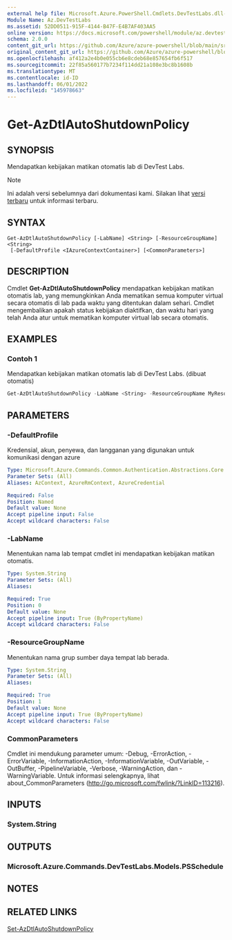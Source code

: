 ```yaml
---
external help file: Microsoft.Azure.PowerShell.Cmdlets.DevTestLabs.dll-Help.xml
Module Name: Az.DevTestLabs
ms.assetid: 52DD0511-915F-4144-B47F-E4B7AF403AA5
online version: https://docs.microsoft.com/powershell/module/az.devtestlabs/get-azdtlautoshutdownpolicy
schema: 2.0.0
content_git_url: https://github.com/Azure/azure-powershell/blob/main/src/DevTestLabs/DevTestLabs/help/Get-AzDtlAutoShutdownPolicy.md
original_content_git_url: https://github.com/Azure/azure-powershell/blob/main/src/DevTestLabs/DevTestLabs/help/Get-AzDtlAutoShutdownPolicy.md
ms.openlocfilehash: af412a2e4b0e055cb6e8cdeb68e857654fb6f517
ms.sourcegitcommit: 22f85a560177b7234f114dd21a108e3bc8b1608b
ms.translationtype: MT
ms.contentlocale: id-ID
ms.lasthandoff: 06/01/2022
ms.locfileid: "145978663"
---
```

# Get-AzDtlAutoShutdownPolicy

## SYNOPSIS
Mendapatkan kebijakan matikan otomatis lab di DevTest Labs.

> [!NOTE]
>Ini adalah versi sebelumnya dari dokumentasi kami. Silakan lihat [versi terbaru](/powershell/module/az.devtestlabs/get-azdtlautoshutdownpolicy) untuk informasi terbaru.

## SYNTAX

```
Get-AzDtlAutoShutdownPolicy [-LabName] <String> [-ResourceGroupName] <String>
 [-DefaultProfile <IAzureContextContainer>] [<CommonParameters>]
```

## DESCRIPTION
Cmdlet **Get-AzDtlAutoShutdownPolicy** mendapatkan kebijakan matikan otomatis lab, yang memungkinkan Anda mematikan semua komputer virtual secara otomatis di lab pada waktu yang ditentukan dalam sehari.
Cmdlet mengembalikan apakah status kebijakan diaktifkan, dan waktu hari yang telah Anda atur untuk mematikan komputer virtual lab secara otomatis.

## EXAMPLES

### Contoh 1

Mendapatkan kebijakan matikan otomatis lab di DevTest Labs. (dibuat otomatis)

<!-- Aladdin Generated Example -->
```powershell
Get-AzDtlAutoShutdownPolicy -LabName <String> -ResourceGroupName MyResourceGroup
```

## PARAMETERS

### -DefaultProfile
Kredensial, akun, penyewa, dan langganan yang digunakan untuk komunikasi dengan azure

```yaml
Type: Microsoft.Azure.Commands.Common.Authentication.Abstractions.Core.IAzureContextContainer
Parameter Sets: (All)
Aliases: AzContext, AzureRmContext, AzureCredential

Required: False
Position: Named
Default value: None
Accept pipeline input: False
Accept wildcard characters: False
```

### -LabName
Menentukan nama lab tempat cmdlet ini mendapatkan kebijakan matikan otomatis.

```yaml
Type: System.String
Parameter Sets: (All)
Aliases:

Required: True
Position: 0
Default value: None
Accept pipeline input: True (ByPropertyName)
Accept wildcard characters: False
```

### -ResourceGroupName
Menentukan nama grup sumber daya tempat lab berada.

```yaml
Type: System.String
Parameter Sets: (All)
Aliases:

Required: True
Position: 1
Default value: None
Accept pipeline input: True (ByPropertyName)
Accept wildcard characters: False
```

### CommonParameters
Cmdlet ini mendukung parameter umum: -Debug, -ErrorAction, -ErrorVariable, -InformationAction, -InformationVariable, -OutVariable, -OutBuffer, -PipelineVariable, -Verbose, -WarningAction, dan -WarningVariable. Untuk informasi selengkapnya, lihat about_CommonParameters (http://go.microsoft.com/fwlink/?LinkID=113216).

## INPUTS

### System.String

## OUTPUTS

### Microsoft.Azure.Commands.DevTestLabs.Models.PSSchedule

## NOTES

## RELATED LINKS

[Set-AzDtlAutoShutdownPolicy](./Set-AzDtlAutoShutdownPolicy.md)


